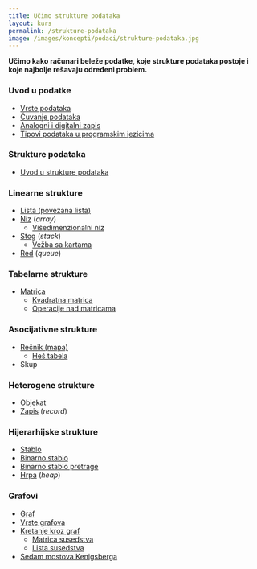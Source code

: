 ```yaml
---
title: Učimo strukture podataka
layout: kurs
permalink: /strukture-podataka
image: /images/koncepti/podaci/strukture-podataka.jpg
---
```


**Učimo kako računari beleže podatke, koje strukture podataka postoje i koje najbolje rešavaju određeni problem.**

### Uvod u podatke

<!-- - [Razlika između podatka i informacije](/razlika-podaci-informacije) -->
- [Vrste podataka](/vrste-podataka)
- [Čuvanje podataka](/cuvanje-podataka)
- [Analogni i digitalni zapis](/analogni-i-digitalni-zapis)
- [Tipovi podataka u programskim jezicima](/tipovi-podataka)

### Strukture podataka

- [Uvod u strukture podataka](/strukture-podataka-uvod)

### Linearne strukture

- [Lista (povezana lista)](/povezana-lista)
- [Niz](/nizovi) (*array*)
  - [Višedimenzionalni niz](/visedimenzionalni-nizovi)
- [Stog](/stog) (*stack*)
  - [Vežba sa kartama](/vezba-sa-kartama-stek)
- [Red](/red) (*queue*)

### Tabelarne strukture

- [Matrica](/matrice)
  - [Kvadratna matrica](/kvadratna-matrica)
  - [Operacije nad matricama](/operacije-nad-matricama)

### Asocijativne strukture

- [Rečnik (mapa)](/recnik)
  - [Heš tabela](/recnik)
- Skup

### Heterogene strukture

- Objekat
- [Zapis](/zapis) (*record*)

### Hijerarhijske strukture

- [Stablo](/stablo)
- [Binarno stablo](/binarno-stablo)
- [Binarno stablo pretrage](/binarno-stablo-pretrage)
- [Hrpa](/heap) (*heap*)

### Grafovi 

- [Graf](/graf)
- [Vrste grafova](/vrste-grafova)
- [Kretanje kroz graf](/kretanje-kroz-graf)
  - [Matrica susedstva](/matrica-susedstva)
  - [Lista susedstva](/lista-susedstva)
- [Sedam mostova Kenigsberga](/problem-sedam-mostova)
